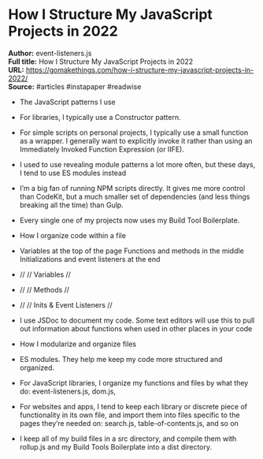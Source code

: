 # How I Structure My JavaScript Projects in 2022

**Author:** event-listeners.js  
**Full title:** How I Structure My JavaScript Projects in 2022  
**URL:** https://gomakethings.com/how-i-structure-my-javascript-projects-in-2022/  
**Source:** #articles #instapaper #readwise

- The JavaScript patterns I use 
   
- For libraries, I typically use a Constructor pattern. 
   
- For simple scripts on personal projects, I typically use a small function as a wrapper. I generally want to explicitly invoke it rather than using an Immediately Invoked Function Expression (or IIFE). 
   
- I used to use revealing module patterns a lot more often, but these days, I tend to use ES modules instead 
   
- I’m a big fan of running NPM scripts directly. It gives me more control than CodeKit, but a much smaller set of dependencies (and less things breaking all the time) than Gulp. 
   
- Every single one of my projects now uses my Build Tool Boilerplate. 
   
- How I organize code within a file 
   
- Variables at the top of the page
  Functions and methods in the middle
  Initializations and event listeners at the end 
   
- // 
  // Variables
  // 
   
- //
  // Methods
  // 
   
- // 
  // Inits & Event Listeners
  // 
   
- I use JSDoc to document my code. Some text editors will use this to pull out information about functions when used in other places in your code 
   
- How I modularize and organize files 
   
- ES modules. They help me keep my code more structured and organized. 
   
- For JavaScript libraries, I organize my functions and files by what they do: event-listeners.js, dom.js, 
   
- For websites and apps, I tend to keep each library or discrete piece of functionality in its own file, and import them into files specific to the pages they’re needed on: search.js, table-of-contents.js, and so on 
   
- I keep all of my build files in a src directory, and compile them with rollup.js and my Build Tools Boilerplate into a dist directory. 
   
